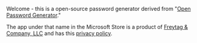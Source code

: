 Welcome - this is a open-source password generator derived from "[Open Password Generator](https://github.com/fandco-public/OpenPasswordGenerator)."  

The app under that name in the Microsoft Store is a product of [Freytag & Company, LLC](https://freytag.us) and has this [privacy policy](https://freytag.us/Privacy-And-Security-Policy).